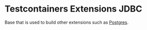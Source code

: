 # Testcontainers Extensions JDBC

Base that is used to build other extensions such as [Postgres](../postgres).